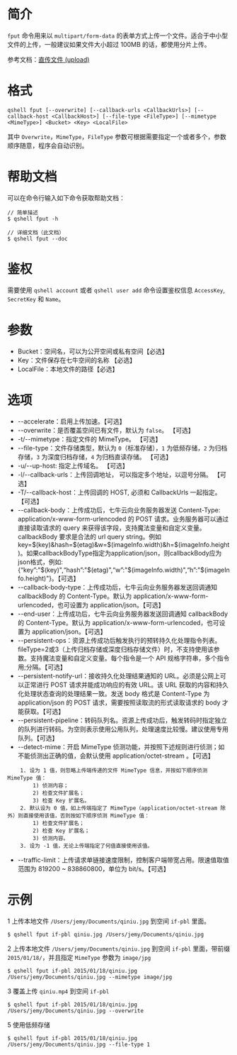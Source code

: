 # 简介
`fput` 命令用来以 `multipart/form-data` 的表单方式上传一个文件。适合于中小型文件的上传，一般建议如果文件大小超过 100MB 的话，都使用分片上传。

参考文档：[直传文件 (upload)](http://developer.qiniu.com/code/v6/api/kodo-api/up/upload.html)

# 格式
```
qshell fput [--overwrite] [--callback-urls <CallbackUrls>] [--callback-host <CallbackHost>] [--file-type <FileType>] [--mimetype <MimeType>] <Bucket> <Key> <LocalFile>
```

其中 `Overwrite`，`MimeType`，`FileType` 参数可根据需要指定一个或者多个，参数顺序随意，程序会自动识别。

# 帮助文档
可以在命令行输入如下命令获取帮助文档：
```
// 简单描述
$ qshell fput -h

// 详细文档（此文档）
$ qshell fput --doc
```

# 鉴权
需要使用 `qshell account` 或者 `qshell user add` 命令设置鉴权信息 `AccessKey`, `SecretKey` 和 `Name`。

# 参数
- Bucket：空间名，可以为公开空间或私有空间【必选】
- Key：文件保存在七牛空间的名称 【必选】
- LocalFile：本地文件的路径【必选】

# 选项
-    --accelerate：启用上传加速。【可选】
-    --overwrite：是否覆盖空间已有文件，默认为 `false`。 【可选】
- -t/--mimetype：指定文件的 MimeType。 【可选】
-    --file-type：文件存储类型，默认为 `0`（标准存储），`1` 为低频存储，`2` 为归档存储，`3` 为深度归档存储，`4` 为归档直读存储。 【可选】
- -u/--up-host: 指定上传域名。 【可选】
- -l/--callback-urls：上传回调地址， 可以指定多个地址，以逗号分隔。 【可选】
- -T/--callback-host：上传回调的 HOST, 必须和 CallbackUrls 一起指定。 【可选】
-    --callback-body：上传成功后，七牛云向业务服务器发送 Content-Type: application/x-www-form-urlencoded 的 POST 请求。业务服务器可以通过直接读取请求的 query 来获得该字段，支持魔法变量和自定义变量。callbackBody 要求是合法的 url query string。例如key=$(key)&hash=$(etag)&w=$(imageInfo.width)&h=$(imageInfo.height)。如果callbackBodyType指定为application/json，则callbackBody应为json格式，例如:{“key”:"$(key)",“hash”:"$(etag)",“w”:"$(imageInfo.width)",“h”:"$(imageInfo.height)"}。【可选】
-    --callback-body-type：上传成功后，七牛云向业务服务器发送回调通知 callbackBody 的 Content-Type。默认为 application/x-www-form-urlencoded，也可设置为 application/json。【可选】
-    --end-user：上传成功后，七牛云向业务服务器发送回调通知 callbackBody 的 Content-Type。默认为 application/x-www-form-urlencoded，也可设置为 application/json。【可选】
-    --persistent-ops：资源上传成功后触发执行的预转持久化处理指令列表。fileType=2或3（上传归档存储或深度归档存储文件）时，不支持使用该参数。支持魔法变量和自定义变量。每个指令是一个 API 规格字符串，多个指令用;分隔。【可选】
-    --persistent-notify-url：接收持久化处理结果通知的 URL。必须是公网上可以正常进行 POST 请求并能成功响应的有效 URL。该 URL 获取的内容和持久化处理状态查询的处理结果一致。发送 body 格式是 Content-Type 为 application/json 的 POST 请求，需要按照读取流的形式读取请求的 body 才能获取。【可选】
-    --persistent-pipeline：转码队列名。资源上传成功后，触发转码时指定独立的队列进行转码。为空则表示使用公用队列，处理速度比较慢。建议使用专用队列。【可选】
-    --detect-mime：开启 MimeType 侦测功能，并按照下述规则进行侦测；如不能侦测出正确的值，会默认使用 application/octet-stream 。【可选】
```
    1. 设为 1 值，则忽略上传端传递的文件 MimeType 信息，并按如下顺序侦测 MimeType 值：
        1) 侦测内容；
        2) 检查文件扩展名；
        3) 检查 Key 扩展名。
    2. 默认设为 0 值，如上传端指定了 MimeType（application/octet-stream 除外）则直接使用该值，否则按如下顺序侦测 MimeType 值：
        1) 检查文件扩展名；
        2) 检查 Key 扩展名；
        3) 侦测内容。
    3. 设为 -1 值，无论上传端指定了何值直接使用该值。
```
-    --traffic-limit：上传请求单链接速度限制，控制客户端带宽占用。限速值取值范围为 819200 ~ 838860800，单位为 bit/s。【可选】


# 示例
1 上传本地文件 `/Users/jemy/Documents/qiniu.jpg` 到空间 `if-pbl` 里面。
```
$ qshell fput if-pbl qiniu.jpg /Users/jemy/Documents/qiniu.jpg
```

2 上传本地文件 `/Users/jemy/Documents/qiniu.jpg` 到空间 `if-pbl` 里面，带前缀 `2015/01/18/`，并且指定 `MimeType` 参数为 `image/jpg`
```
$ qshell fput if-pbl 2015/01/18/qiniu.jpg /Users/jemy/Documents/qiniu.jpg --mimetype image/jpg
```

3 覆盖上传 `qiniu.mp4` 到空间 `if-pbl`
```
$ qshell fput if-pbl 2015/01/18/qiniu.jpg /Users/jemy/Documents/qiniu.jpg --overwrite
```

5 使用低频存储
```
$ qshell fput if-pbl 2015/01/18/qiniu.jpg /Users/jemy/Documents/qiniu.jpg --file-type 1
```

